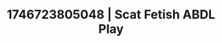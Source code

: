 ---
categories:
- Tan lines & lingerie
- Nerdy seduction
- Retro fantasy play
- AI-generated
- Feather touch
- Sensual teasing
- ASMR
- Cosplay
image: /assets/images/1746723805048.jpg
layout: post
seo:
  description: Featured content with high-quality Scat Fetish, ABDL Play. HD images
    available.
  keywords: Scat Fetish, ABDL Play
  og_image: /assets/images/1746723805048.jpg
  schema_type: VisualArtwork
tags:
- ABDL Play
- Scat Fetish
- '#1746723805048'
title: 1746723805048 | Scat Fetish ABDL Play
---